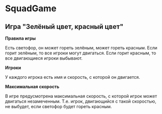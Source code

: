 # SquadGame

## Игра "Зелёный цвет, красный цвет"
**Правила игры**

Есть светофор, он может гореть зелёным, может гореть красным.
Если горит зелёным, то все игроки могут двигаться. Если горит красным, то все двигающиеся игроки выбывают.

**Игроки**

У каждого игрока есть имя и скорость, с которой он двигается.

**Максимальная скорость**

В игре предусмотрена максимальная скорость, с которой игрок может двигаться незамеченным.
Т.е. игрок, двигающийся с такой скоростью, не выбудет, если светофор будет гореть красным.